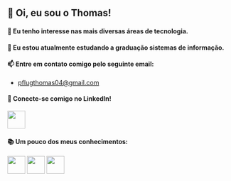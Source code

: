 ## 👋 Oi, eu sou o Thomas!
#### 👀 Eu tenho interesse nas mais diversas áreas de tecnologia.
#### 🌱 Eu estou atualmente estudando a graduação sistemas de informação.
#### 📫 Entre em contato comigo pelo seguinte email:
- pflugthomas04@gmail.com
#### 💼 Conecte-se comigo no LinkedIn!
<p><a href="https://www.linkedin.com/in/thomas-pflug-95549a241/">
<img src="https://cdn.jsdelivr.net/gh/devicons/devicon@latest/icons/linkedin/linkedin-original.svg" height="40px"/>
</a></p>    

#### 📚 Um pouco dos meus conhecimentos:
<div align="left">
<img src="https://cdn.jsdelivr.net/gh/devicons/devicon@latest/icons/java/java-original.svg" height="40px"/>
<img src="https://cdn.jsdelivr.net/gh/devicons/devicon@latest/icons/html5/html5-original.svg" height="40px"/>
<img src="https://cdn.jsdelivr.net/gh/devicons/devicon@latest/icons/javascript/javascript-original.svg" height="40px" />
</div>

          
          

